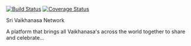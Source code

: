[![Build Status](https://travis-ci.org/acharyarajasekhar/Sri-Vaikhanasa-Network.svg?branch=master)](https://travis-ci.org/acharyarajasekhar/Sri-Vaikhanasa-Network) [![Coverage Status](https://coveralls.io/repos/github/acharyarajasekhar/Sri-Vaikhanasa-Network/badge.svg?branch=master)](https://coveralls.io/github/acharyarajasekhar/Sri-Vaikhanasa-Network?branch=master)

Sri Vaikhanasa Network

A platform that brings all Vaikhanasa's across the world together to share and celebrate...
